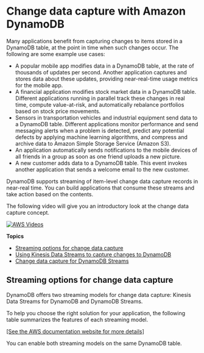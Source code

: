 # Change data capture with Amazon DynamoDB<a name="streamsmain"></a>

Many applications benefit from capturing changes to items stored in a DynamoDB table, at the point in time when such changes occur\. The following are some example use cases:
+ A popular mobile app modifies data in a DynamoDB table, at the rate of thousands of updates per second\. Another application captures and stores data about these updates, providing near\-real\-time usage metrics for the mobile app\.
+ A financial application modifies stock market data in a DynamoDB table\. Different applications running in parallel track these changes in real time, compute value\-at\-risk, and automatically rebalance portfolios based on stock price movements\.
+ Sensors in transportation vehicles and industrial equipment send data to a DynamoDB table\. Different applications monitor performance and send messaging alerts when a problem is detected, predict any potential defects by applying machine learning algorithms, and compress and archive data to Amazon Simple Storage Service \(Amazon S3\)\.
+ An application automatically sends notifications to the mobile devices of all friends in a group as soon as one friend uploads a new picture\.
+ A new customer adds data to a DynamoDB table\. This event invokes another application that sends a welcome email to the new customer\.

DynamoDB supports streaming of item\-level change data capture records in near\-real time\. You can build applications that consume these streams and take action based on the contents\.

The following video will give you an introductory look at the change data capture concept\.

[![AWS Videos](http://img.youtube.com/vi/https://www.youtube.com/embed/VVv_-mZ5Ge8/0.jpg)](http://www.youtube.com/watch?v=https://www.youtube.com/embed/VVv_-mZ5Ge8)

**Topics**
+ [Streaming options for change data capture](#streamsmain.choose)
+ [Using Kinesis Data Streams to capture changes to DynamoDB](kds.md)
+ [Change data capture for DynamoDB Streams](Streams.md)

## Streaming options for change data capture<a name="streamsmain.choose"></a>

DynamoDB offers two streaming models for change data capture: Kinesis Data Streams for DynamoDB and DynamoDB Streams\.

To help you choose the right solution for your application, the following table summarizes the features of each streaming model\. 

[\[See the AWS documentation website for more details\]](http://docs.aws.amazon.com/amazondynamodb/latest/developerguide/streamsmain.html)

You can enable both streaming models on the same DynamoDB table\. 